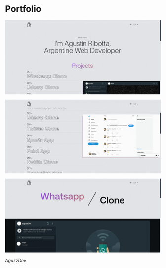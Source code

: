 # **Portfolio**

![](./public/imagesMdx/1.png)

![](./public/imagesMdx/2.png)

![](./public/imagesMdx/3.png)

*AguzzDev*
